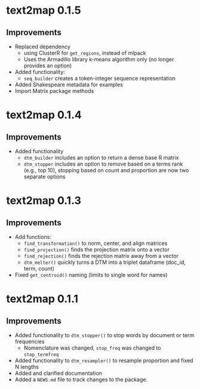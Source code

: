 # text2map 0.1.5
## Improvements

- Replaced dependency
  - using ClusterR for `get_regions`, instead of mlpack
  - Uses the Armadillo library k-means algorithm only (no longer provides an option)
- Added functionality:
  - `seq_builder` creates a token-integer sequence representation
- Added Shakespeare metadata for examples
- Import Matrix package methods
# text2map 0.1.4

## Improvements

* Added functionality
    - `dtm_builder` includes an option to return a dense base R matrix
    - `dtm_stopper` includes an option to remove based on a terms rank (e.g., top 10), stopping based on count and proportion are now two separate options

# text2map 0.1.3

## Improvements

* Add functions:
    - `find_transformation()` to norm, center, and align matrices
    - `find_projection()` finds the projection matrix onto a vector
    - `find_rejection()` finds the rejection matrix away from a vector
    - `dtm_melter()` quickly turns a DTM into a triplet dataframe (doc_id, term, count)
* Fixed `get_centroid()` naming (limits to single word for names)

# text2map 0.1.1

## Improvements

* Added functionality to `dtm_stopper()` to stop words by document or term frequencies
    * Nomenclature was changed, `stop_freq` was changed to `stop_termfreq`
* Added functionality to `dtm_resampler()` to resample proportion and fixed N lengths
* Added and clarified documentation
* Added a `NEWS.md` file to track changes to the package.
